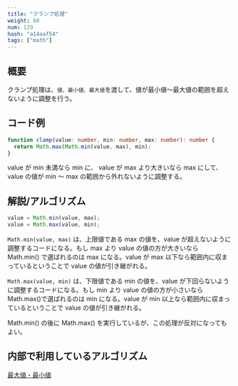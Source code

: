 ```yaml
---
title: "クランプ処理"
weight: 60
num: 129
hash: "a14aaf54"
tags: ["math"]
---
```


## 概要

クランプ処理は、`値、最小値、最大値`を渡して、値が最小値～最大値の範囲を超えないように調整を行う。

## コード例

```typescript
function clamp(value: number, min: number, max: number): number {
  return Math.max(Math.min(value, max), min);
}
```

value が min 未満なら min に、 value が max より大きいなら max にして、 value の値が min ～ max の範囲から外れないように調整する。

## 解説/アルゴリズム

```typescript
value = Math.min(value, max);
value = Math.max(value, min);
```

`Math.min(value, max)` は、上限値である max の値を、value が超えないように調整するコードになる。もし max より value の値の方が大きいなら Math.min() で選ばれるのは max になる。value が max 以下なら範囲内に収まっているということで value の値が引き継がれる。

`Math.max(value, min)` は、下限値である min の値を、value が下回らないように調整するコードになる。もし min より value の値の方が小さいなら Math.max()で選ばれるのは min になる。value が min 以上なら範囲内に収まっているということで value の値が引き継がれる。

Math.min() の後に Math.max() を実行しているが、この処理が反対になってもよい。

## 内部で利用しているアルゴリズム

[最大値・最小値](/82214a1b)
